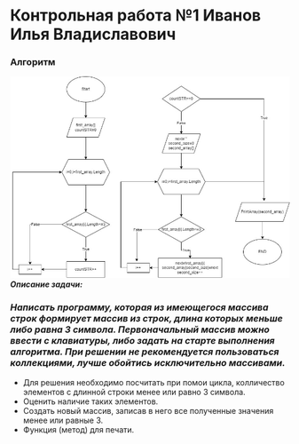 # Контрольная работа №1 Иванов Илья Владиславович
### Алгоритм
![алгоритм](HW_ORK.jpg)
**_Описание задачи:_**
### *Написать программу, которая из имеющегося массива строк формирует массив из строк, длина которых меньше либо равна 3 символа. Первоначальный массив можно ввести с клавиатуры, либо задать на старте выполнения алгоритма. При решении не рекомендуется пользоваться коллекциями, лучше обойтись исключительно массивами.*

* Для решения необходимо посчитать при помои цикла, колличество элементов с длинной строки менее или равно 3 символа.
* Оценить наличие таких элементов.
* Создать новый массив, записав в него все полученные значения менее или равные 3.
* Функция (метод) для печати.